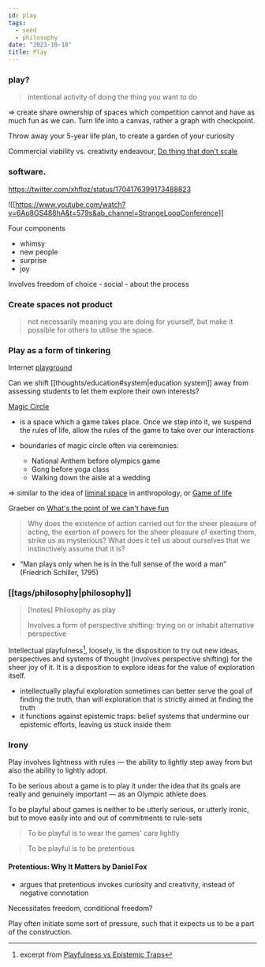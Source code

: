 ```yaml
---
id: play
tags:
  - seed
  - philosophy
date: "2023-10-18"
title: Play
---
```


### play?

> intentional activity of doing the thing you want to do

=> create share ownership of spaces which competition cannot and have as much fun as we can. Turn life into a canvas, rather a graph with checkpoint.

Throw away your 5-year life plan, to create a garden of your curiosity

Commercial viability vs. creativity endeavour,  [Do thing that don't scale](https://paulgraham.com/ds.html)

### software.

https://twitter.com/xhfloz/status/1704176399173488823

![[https://www.youtube.com/watch?v=6Ao8GS488hA&t=579s&ab_channel=StrangeLoopConference]]

Four components

- whimsy
- new people
- surprise
- joy

Involves freedom of choice - social - about the process

### Create spaces not product

> not necessarily meaning you are doing for yourself, but make it possible for others to utilise the space.

### Play as a form of tinkering

Internet [playground](https://woolgather.sh/issue/2)

Can we shift [[thoughts/education#system|education system]] away from assessing students to let them explore their own interests?

[Magic Circle](https://subconscious.substack.com/p/magic-circles)

- is a space which a game takes place. Once we step into it, we suspend the rules of life, allow the rules of the game to take over our interactions

- boundaries of magic circle often via ceremonies:

  - National Anthem before olympics game
  - Gong before yoga class
  - Walking down the aisle at a wedding

=> similar to the idea of [liminal space](https://en.wikipedia.org/wiki/Liminality) in anthropology, or [Game of life](https://en.wikipedia.org/wiki/Conway%27s_Game_of_Life)

Graeber on [What's the point of we can't have fun](https://davidgraeber.org/articles/whats-the-point-if-we-cant-have-fun/)

> Why does the existence of action carried out for the sheer pleasure of acting, the exertion of powers for the sheer pleasure of exerting them, strike us as mysterious? What does it tell us about ourselves that we instinctively assume that it is?

- “Man plays only when he is in the full sense of the word a man” (Friedrich Schiller, 1795)

### [[tags/philosophy|philosophy]]

> [!notes] Philosophy as play
>
> Involves a form of perspective shifting: trying on or inhabit alternative perspective

Intellectual playfulness[^1], loosely, is the disposition to try out new ideas, perspectives and systems of thought (involves perspective shifting) for the sheer joy of it. It is a disposition to explore ideas for the value of exploration itself.

- intellectually playful exploration sometimes can better serve the goal of finding the truth, than will exploration that is strictly aimed at finding the truth
- it functions against epistemic traps: belief systems that undermine our epistemic efforts, leaving us stuck inside them

### Irony

Play involves lightness with rules — the ability to lightly step away from but also the ability to lightly adopt.

To be serious about a game is to play it under the idea that its goals are really and genuinely important — as an Olympic athlete does.

To be playful about games is neither to be utterly serious, or utterly ironic, but to move easily into and out of commitments to rule-sets

> To be playful is to wear the games' care lightly

> To be playful is to be pretentious

#### Pretentious: Why It Matters by Daniel Fox

- argues that pretentious invokes curiosity and creativity, instead of negative connotation

Necessitates freedom, conditional freedom?

Play often initiate some sort of pressure, such that it expects us to be a part of the construction.

[^1]: excerpt from [Playfulness vs Epistemic Traps](https://philpapers.org/archive/NGUPVE.pdf)
